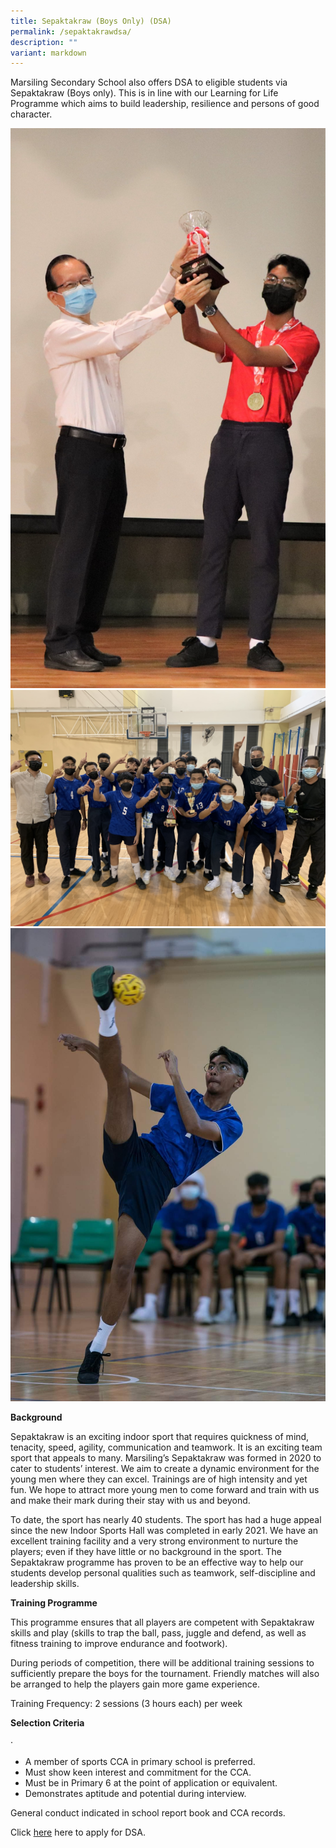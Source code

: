 ```yaml
---
title: Sepaktakraw (Boys Only) (DSA)
permalink: /sepaktakrawdsa/
description: ""
variant: markdown
---
```

Marsiling Secondary School also offers DSA to eligible students via Sepaktakraw (Boys only). This is in line with our Learning for Life Programme which aims to build leadership, resilience and persons of good character.

![](/images/takraw1.JPG)
![](/images/takraw2.jpg)
![](/images/takraw3.JPG)

**Background**

Sepaktakraw is an exciting indoor sport that requires quickness of mind, tenacity, speed, agility, communication and teamwork. It is an exciting team sport that appeals to many. Marsiling’s Sepaktakraw was formed in 2020 to cater to students’ interest. We aim to create a dynamic environment for the young men where they can excel. Trainings are of high intensity and yet fun. We hope to attract more young men to come forward and train with us and make their mark during their stay with us and beyond.

To date, the sport has nearly 40 students. The sport has had a huge appeal since the new Indoor Sports Hall was completed in early 2021. We have an excellent training facility and a very strong environment to nurture the players; even if they have little or no background in the sport. The Sepaktakraw programme has proven to be an effective way to help our students develop personal qualities such as teamwork, self-discipline and leadership skills.

**Training Programme**

This programme ensures that all players are competent with Sepaktakraw skills and play (skills to trap the ball, pass, juggle and defend, as well as fitness training to improve endurance and footwork).

During periods of competition, there will be additional training sessions to sufficiently prepare the boys for the tournament. Friendly matches will also be arranged to help the players gain more game experience.

Training Frequency: 2 sessions (3 hours each) per week

**Selection Criteria**

·         

*   A member of sports CCA in primary school is preferred.
*   Must show keen interest and commitment for the CCA.
*   Must be in Primary 6 at the point of application or equivalent.
*   Demonstrates aptitude and potential during interview.

General conduct indicated in school report book and CCA records.

Click [here](https://www.moe.gov.sg/secondary/dsa) here to apply for DSA.